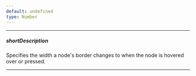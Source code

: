 ```yaml
---
default: undefined
type: Number
---
```

---
##### shortDescription
Specifies the width a node's border changes to when the node is hovered over or pressed.

---
